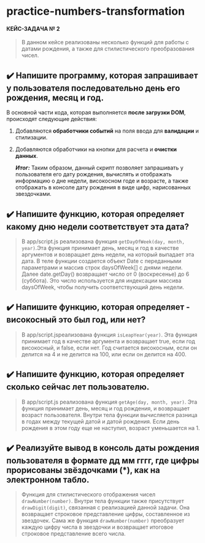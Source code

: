 # practice-numbers-transformation

#### КЕЙС-ЗАДАЧА № 2

> В данном кейсе реализованы несколько функций для работы с датами рождения, а также для стилистического преобразования чисел.

## ✔️ Напишите программу, которая запрашивает у пользователя последовательно день его рождения, месяц и год.

В основной части кода, которая выполняется **после загрузки DOM**, происходят следующие действия:

1. Добавляются **обработчики событий** на поля ввода для **валидации** и стилизации.
2. Добавляются обработчики на кнопки для расчета и **очистки данных**.

   **_Итог:_**
   Таким образом, данный скрипт позволяет запрашивать у пользователя его дату рождения, вычислять и отображать информацию о дне недели, високосном годе и возрасте, а также отображать в консоле дату рождения в виде цифр, нарисованных звездочками.

## ✔️ Напишите функцию, которая определяет какому дню недели соответствует эта дата?

> В app/script.js реализована функция `getDayOfWeek(day, month, year)`.Эта функция принимает день, месяц и год в качестве аргументов и возвращает день недели, на который выпадает эта дата. В теле функции создается объект Date с переданными параметрами и массив строк daysOfWeek[] с днями недели. Далее date.getDay() возвращает число от 0 (воскресенье) до 6 (суббота). Это число используется для индексации массива daysOfWeek, чтобы получить соответствующий день недели.

## ✔️ Напишите функцию, которая определяет - високосный это был год, или нет?

> В app/script.jsреализована функция `isLeapYear(year)`. Эта функция принимает год в качестве аргумента и возвращает true, если год високосный, и false, если нет. Год считается високосным, если он делится на 4 и не делится на 100, или если он делится на 400.

## ✔️ Напишите функцию, которая определяет сколько сейчас лет пользователю.

> В app/script.js реализована функция `getAge(day, month, year)`. Эта функция принимает день, месяц и год рождения, и возвращает возраст пользователя. Внутри тела функции вычисляется разница в годах между текущей датой и датой рождения. Если день рождения в этом году еще не наступил, возраст уменьшается на 1.

## ✔️ Реализуйте вывод в консоль даты рождения пользователя в формате дд мм гггг, где цифры прорисованы звёздочками (\*), как на электронном табло.

> Функция для стилистического отображения чисел `drawNumber(number)`. Внутри тела функции также присутствует `drawDigit(digit)`, связанная с реализацией данной задачи. Она возвращает строковое представление цифры, составленное из звездочек. Сама же функция `drawNumber(number)` преобразует каждую цифру числа в звездочки и возвращает итоговое строковое представление всего числа.
